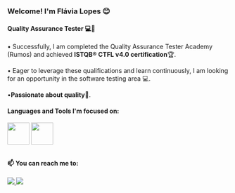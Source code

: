 ### Welcome! I'm Flávia Lopes 😊
#### Quality Assurance Tester 💻🚀

• Successfully, I am completed the Quality Assurance Tester Academy (Rumos) and achieved **ISTQB® CTFL v4.0 certification**🏆.

• Eager to leverage these qualifications and learn continuously, I am looking for an opportunity in the software testing area 💻.

•**Passionate about quality🌟**.

#### Languages and Tools I'm focused on:

<div display="inline">
<img width='50' heigth='50' src="https://cdn.jsdelivr.net/gh/devicons/devicon@latest/icons/mysql/mysql-original-wordmark.svg" />
<img width='50' heigth='50' src="https://cdn.jsdelivr.net/gh/devicons/devicon@latest/icons/postman/postman-original.svg" />
</div>

##

#### 📫 You can reach me to:

<a href="https://www.linkedin.com/in/flaviadsl/">
<img src="https://img.shields.io/badge/linkedin-%230077B5.svg?style=for-the-badge&logo=linkedin&logoColor=white" />
<a/>          
<a href="flaviadslopes20@gmail.com">
<img src="https://img.shields.io/badge/Gmail-D14836?style=for-the-badge&logo=gmail&logoColor=white" />
<a/>
